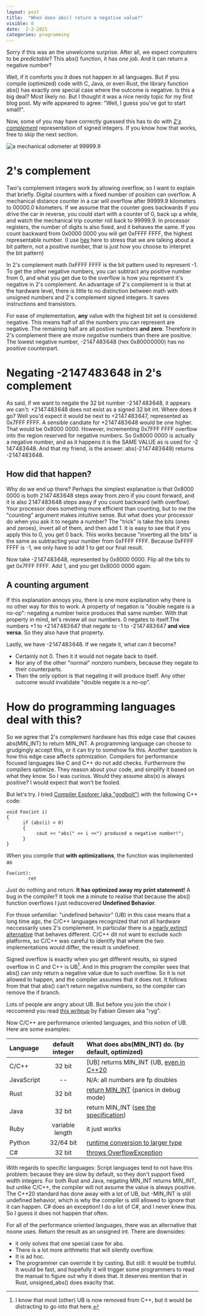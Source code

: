 ```yaml
---
layout: post
title:  "When does abs() return a negative value?"
visible: 0
date:  2-2-2025
categories: programming
---
```


Sorry if this was an the unwelcome surprise. After all, we expect computers to be _predictable_? This abs() function, it has _one job_. And it can return a negative number? 

Well, if it comforts you it does not happen in all languages. But if you compile (optimized) code with C, Java, or even Rust, the library function abs() has exactly one special case where the outcome is negative. Is this a big deal? Most likely no. But I thought it was a nice nerdy topic for my first blog post. My wife appeared to agree: "Well, I guess you've got to start small!". 

Now, some of you may have correctly guessed this has to do with _[2's complement](https://en.wikipedia.org/wiki/Two's_complement)_ representation of signed integers. If you know how that works, free to skip the next section.   


![a mechanical odometer at 99999.9](../images/Odometer_rollover.jpg)


# 2's complement

Two's complement integers work by allowing overflow, so I want to explain that briefly. Digital counters with a fixed number of position can overflow. A mechanical distance counter in a car will overflow after 99999.9 kilometers to 00000.0 kilometers. If we assume that the counter goes backwards if you drive the car in reverse, you could start with a counter of 0, back up a while, and watch the mechanical trip counter roll back to 99999.9. In processor registers, the number of digits is also fixed, and it behaves the same. If you count backward from  0x0000 0000 you will get 0xFFFF FFFF, the highest representable number. (I use [hex](https://simple.wikipedia.org/wiki/Hexadecimal) here to stress that we are talking about a bit pattern, not a positive number, that is just how you choose to interpret the bit pattern)

In 2's complement math 0xFFFF FFFF is the bit pattern used to represent -1. To get the other negative numbers, you can subtract any positive number from 0, and what you get due to the overflow is how you represent it's negative in 2's complement. An advantage of 2's complement is is that at the hardware level, there is little to no distinction between math with unsigned numbers and 2's complement signed integers. It saves instructions and transistors. 

For ease of implementation, **any** value with the highest bit set is considered negative. This means half of all the numbers you can represent are negative. The remaining half are all postive numbers **and zero**. Therefore in 2's complement there are more _negative_ numbers than there are positive. The lowest negative number, -2 147 483 648 (hex 0x8000 0000) has no positive counterpart.

# Negating -2 147 483 648 in 2's complement
As said, if we want to negate the 32 bit number -2 147 483 648, it appears we can't: +2 147 483 648 does not exist as a signed 32 bit int. Where does it go? Well you'd expect it would be next to +2 147 483 647, represented as 0x7FFF FFFF. A sensible candiate for +2 147 483 648 would be one higher. That would be 0x8000 0000. However, incrementing 0x7FFF FFFF overflow into the region reserved for negative numbers. So 0x8000 0000 is actually a negative number, and as it happens it is the SAME VALUE as is used for -2 147 483 648. And that my friend, is the answer: abs(-2 147 483 648) returns -2 147 483 648. 

## How did that happen?
Why do we end up there? Perhaps the simplest explanation is that 0x8000 0000 is both 2 147 483 648 steps away from zero if you count forward, and it is also 2 147 483 648 steps away if you count backward (with overflow). Your processor does something more efficient than counting, but to me the "counting" argument makes intuitive sense.
But what does your processor do when you ask it to negate a number? The "trick" is take the bits (ones and zeroes), invert all of them, and then add 1. It is easy to see that if you apply this to 0, you get 0 back. This works because "inverting all the bits" is the same as subtracting your number from 0xFFFF FFFF. Because 0xFFFF FFFF is -1, we only have to add 1 to get our final result.

Now take -2 147 483 648, represented by 0x8000 0000. Flip all the bits to get 0x7FFF FFFF. Add 1, and you get 0x8000 0000 again.

## A counting argument
If this explanation annoys you, there is one more explanation why there is no other way for this to work. 
A property of negation is "double negate is a no-op": negating a number twice produces that same number. With that property in mind, let's review all our numbers. 0 negates to itself.The numbers +1 to +2 147 483 647 that negate to -1 to -2 147 483 647 **and vice versa**. So they also have that property. 

Lastly, we have -2 147 483 648. If we negate it, what can it become?
 - Certainly not 0. Then it it would not negate back to itself.
 - Nor any of the other "normal" nonzero numbers, because they negate to their counterparts.
 - Then the only option is that negating it will produce itself. Any other outcome would invalidate "double negate is a no-op". 

# How do programming languages deal with this?
So we agree that 2's complement hardware has this edge case that causes abs(MIN_INT) to return MIN_INT. A programming language can choose to grudgingly accept this, or it can try to somehow fix this. Another question is how this edge case affects optimization. 
Compilers for performance focused languages like C and C++ do not add checks. Furthermore the compilers optimize. They reason about your code, and simplify it based on what they know. So I was curious. Would they assume abs(x) is always positive? I would expect that won't be fooled. 

But let's try.  I tried [Compiler Explorer (aka "godbolt")](https://abs.godbolt.org/z/YTETW4rY8) with the following C++ code:

    void Foo(int i)
    {
          if (abs(i) < 0)
          {
               cout << "abs(" << i <<") produced a negative number!";
          }
    }

When you compile that **with optimizations**, the function was implemented as 

    Foo(int):
            ret

Just do nothing and return. **It has optimized away my print statement!** A bug in the compiler? 
It took me a minute to realise that because the abs() function overflows I just rediscovered **Undefined Behavior**.

For those unfamiliar: "undefined behavior" (UB) in this case means that a long time ago, the C/C++ languages recognized that not all hardware neccessarily uses 2's complement. In particular there is a [nearly extinct alternative](https://en.wikipedia.org/wiki/Ones'_complement) that behaves different. C/C++ dit not want to exclude such platforms, so C/C++ was careful to identify that where the two implementations would differ, the result is undefined.  

Signed overflow is exactly when you get different results, so signed overflow in C and C++ is UB[^1]. And in this program the compiler sees that abs() can only return a negative value due to such overflow. So it is not allowed to happen, and the compiler assumes that it does not. It follows from that that abs() can't return negative numbers, so the compiler can remove the if branch.

Lots of people are angry about UB. But before you join the choir I reccomend you read [this writeup](https://gist.github.com/rygorous/e0f055bfb74e3d5f0af20690759de5a7#file-gistfile1-txt) by Fabian Giesen aka "ryg". 

Now C/C++ are performance oriented languages, and this notion of UB. Here are some examples:

| Language | default integer | What does abs(MIN_INT) do. (by default, optimized) |
|:--------|:-------:|:-------|
| C/C++   | 32 bit   | [UB] returns MIN_INT (UB, [even in C++20](https://stackoverflow.com/a/57363573) |
| JavaScript | --  |  N/A: all numbers are fp doubles |
| Rust    | 32 bit   | [return MIN_INT](https://doc.rust-lang.org/stable/std/primitive.i32.html#method.abs)  (panics in debug mode) |
| Java    | 32 bit   | return MIN_INT  ([see the specification](https://docs.oracle.com/javase/8/docs/api/java/lang/Math.html#abs-int-)) |
| Ruby    | variable length   | it just works |
| Python    | 32/64 bit | [runtime conversion to larger type](https://peps.python.org/pep-0237/) |
| C#    | 32 bit   | [throws OverflowException](https://learn.microsoft.com/en-us/dotnet/api/system.math.abs?view=netstandard-2.1#system-math-abs(system-int32))   |
 
With regards to specific languages: 
Script languages tend to not have this problem: because they are slow by default, so they don't support fixed width integers. 
For both Rust and Java, negating MIN_INT returns MIN_INT, but unlike C/C++, the compiler will not assume the value is always positive.
The C++20 standard has done away with a lot of UB, but -MIN_INT is still undefined behavior, which is why the compiler is still allowed to ignore that it can happen. 
C# does an exception! I do a lot of C#, and I never knew this. So I guess it does not happen that often. 

For all of the performance oriented languages, there was an alternative that noone uses. Return the result as an unsigned int. 
There are downsides: 
 * it only solves that one special case for abs.
 * There is a lot more arithmetic that will silently overflow.
 * It is ad hoc.
 * The programmer can override it by casting.
But still: it would be truthful. It would be fast, and hopefully it will trigger some programmers to read the manual to figure out why it does that.  It  deserves mention that in Rust, unsigned_abs() does exaclty that.

 [^1]: I know that most (other) UB is now removed from C++, but it would be distracting to go into that here.
 [^2]:  A more lighthearted explanation: Causing "Undefined behavior" is like randomly activating the [Improbabilty drive](https://hitchhikers.fandom.com/wiki/Infinite_Improbability_Drive). "Without proper programming **anything** could happen!" - Zaphod Beeblebrox. 
 




